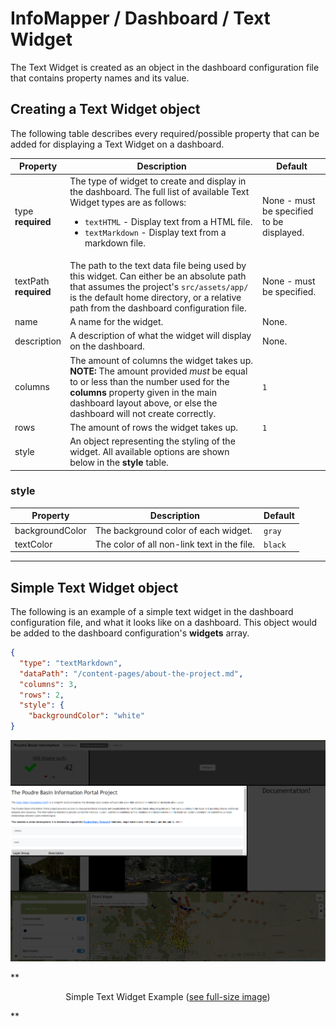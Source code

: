 # InfoMapper / Dashboard / Text Widget #

The Text Widget is created as an object in the dashboard configuration file that
contains property names and its value.

## Creating a Text Widget object ##

The following table describes every required/possible property that can be added
for displaying a Text Widget on a dashboard.

| **Property** | **Description** | **Default** |
| ---- | ---- | ---- |
| type<br>**required** | The type of widget to create and display in the dashboard. The full list of available Text Widget types are as follows:<br><ul><li>`textHTML` - Display text from a HTML file.</li><li>`textMarkdown` - Display text from a markdown file.</li></ul> | None - must be specified to be displayed. |
| textPath<br>**required** | The path to the text data file being used by this widget. Can either be an absolute path that assumes the project's `src/assets/app/` is the default home directory, or a relative path from the dashboard configuration file. | None - must be specified. |
| name | A name for the widget. | None. |
| description | A description of what the widget will display on the dashboard. | None. |
| columns | The amount of columns the widget takes up. **NOTE:** The amount provided *must* be equal to or less than the number used for the **columns** property given in the main dashboard layout above, or else the dashboard will not create correctly. | `1` |
| rows | The amount of rows the widget takes up. | `1` |
| style | An object representing the styling of the widget. All available options are shown below in the **style** table. |  |

### style ###

| **Property** | **Description** | **Default** |
| ---- | ---- | ---- |
| backgroundColor | The background color of each widget. | `gray` |
| textColor | The color of all non-link text in the file. | `black` |

----

## Simple Text Widget object ##

The following is an example of a simple text widget in the dashboard configuration
file, and what it looks like on a dashboard. This object would be added to the
dashboard configuration's **widgets** array.

```json
{
  "type": "textMarkdown",
  "dataPath": "/content-pages/about-the-project.md",
  "columns": 3,
  "rows": 2,
  "style": {
    "backgroundColor": "white"
}
```

![Simple Text Widget](./images/simple-text-markdown.png)

**<p style="text-align: center;">
Simple Text Widget Example (<a href="../images/simple-text-markdown.png">see full-size image</a>)
</p>**